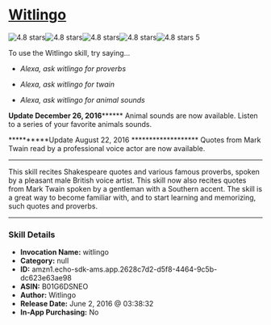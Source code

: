 # [Witlingo](http://alexa.amazon.com/#skills/amzn1.echo-sdk-ams.app.2628c7d2-d5f8-4464-9c5b-dc623e63ae98)
![4.8 stars](../../images/ic_star_black_18dp_1x.png)![4.8 stars](../../images/ic_star_black_18dp_1x.png)![4.8 stars](../../images/ic_star_black_18dp_1x.png)![4.8 stars](../../images/ic_star_black_18dp_1x.png)![4.8 stars](../../images/ic_star_half_black_18dp_1x.png) 5

To use the Witlingo skill, try saying...

* *Alexa, ask witlingo for proverbs*

* *Alexa, ask witlingo for twain*

* *Alexa, ask witlingo for animal sounds*

**********Update December 26, 2016****************
Animal sounds are now available. Listen to a series of your favorite animals sounds.

**********Update August 22, 2016 *******************
Quotes from Mark Twain read by a professional voice actor are now available.
*********************************************************
This skill recites Shakespeare quotes and various famous proverbs, spoken by a pleasant male British voice artist. This skill now also recites quotes from Mark Twain spoken by a gentleman with a Southern accent. The skill is a great way to become familiar with, and to start learning and memorizing, such quotes and proverbs.

***

### Skill Details

* **Invocation Name:** witlingo
* **Category:** null
* **ID:** amzn1.echo-sdk-ams.app.2628c7d2-d5f8-4464-9c5b-dc623e63ae98
* **ASIN:** B01G6DSNEO
* **Author:** Witlingo
* **Release Date:** June 2, 2016 @ 03:38:32
* **In-App Purchasing:** No
